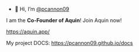 - 👋 Hi, I’m [@pcannon09](https://github.com/pcannon09)

I am the **Co-Founder of Aquin**!
Join Aquin now!

https://aquin.app/

My project DOCS:
https://pcannon09.github.io/docs
